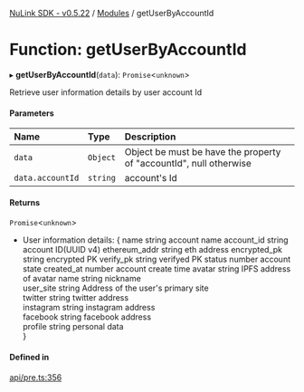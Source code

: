 [NuLink SDK - v0.5.22](../README.md) / [Modules](../modules.md) / getUserByAccountId

# Function: getUserByAccountId

▸ **getUserByAccountId**(`data`): `Promise`<`unknown`\>

Retrieve user information details by user account Id

#### Parameters

| Name | Type | Description |
| :------ | :------ | :------ |
| `data` | `Object` | Object be must be have the property of "accountId", null otherwise |
| `data.accountId` | `string` | account's Id |

#### Returns

`Promise`<`unknown`\>

- User information details:
               {
                   name	string	account name
                   account_id	string	account ID(UUID v4)
                   ethereum_addr	string	eth address
                   encrypted_pk	string	encrypted PK
                   verify_pk	string	verifyed PK
                   status	number	account state 
                   created_at	number	account create time
                   avatar           string  IPFS address of avatar
                   name         string  nickname            
                   user_site         string  Address of the user's primary site   
                   twitter          string  twitter address     
                   instagram        string  instagram address  
                   facebook         string  facebook address    
                   profile string  personal data        
                 }

#### Defined in

[api/pre.ts:356](https://github.com/NuLink-network/nulink-sdk/blob/d9e8f81/src/api/pre.ts#L356)
